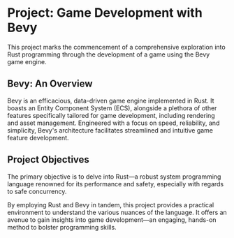 # Project: Game Development with Bevy

This project marks the commencement of a comprehensive exploration into Rust programming through the development of a game using the Bevy game engine.

## Bevy: An Overview

Bevy is an efficacious, data-driven game engine implemented in Rust. It boasts an Entity Component System (ECS), alongside a plethora of other features specifically tailored for game development, including rendering and asset management. Engineered with a focus on speed, reliability, and simplicity, Bevy's architecture facilitates streamlined and intuitive game feature development.

## Project Objectives

The primary objective is to delve into Rust—a robust system programming language renowned for its performance and safety, especially with regards to safe concurrency. 

By employing Rust and Bevy in tandem, this project provides a practical environment to understand the various nuances of the language. It offers an avenue to gain insights into game development—an engaging, hands-on method to bolster programming skills.
